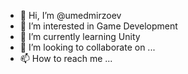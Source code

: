 - 👋 Hi, I’m @umedmirzoev
- 👀 I’m interested in Game Development
- 🌱 I’m currently learning Unity
- 💞️ I’m looking to collaborate on ...
- 📫 How to reach me ...

<!---
umedmirzoev/umedmirzoev is a ✨ special ✨ repository because its `README.md` (this file) appears on your GitHub profile.
You can click the Preview link to take a look at your changes.
--->
